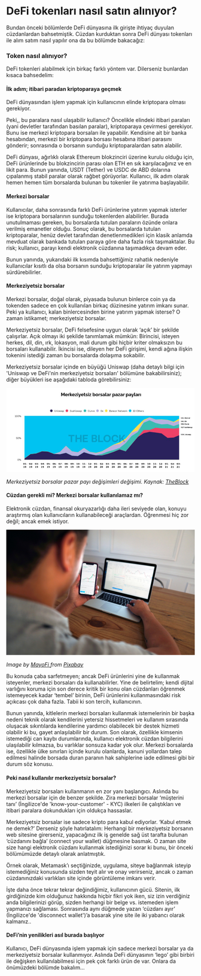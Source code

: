 # DeFi tokenları nasıl satın alınıyor?

Bundan önceki bölümlerde DeFi dünyasına ilk girişte ihtiyaç duyulan cüzdanlardan bahsetmiştik. Cüzdan kurduktan sonra DeFi dünyası tokenları ile alım satım nasıl yapılır ona da bu bölümde bakacağız:

### Token nasıl alınıyor?

DeFi tokenleri alabilmek için birkaç farklı yöntem var. Dilerseniz bunlardan kısaca bahsedelim:

#### İlk adım; itibari paradan kriptoparaya geçmek

DeFi dünyasından işlem yapmak için kullanıcının elinde kriptopara olması gerekiyor.

Peki,, bu paralara nasıl ulaşabilir kullanıcı? Öncelikle elindeki itibari paraları \(yani devletler tarafından basılan paralar\), kriptoparaya çevirmesi gerekiyor. Bunu ise merkezi kriptopara borsaları ile yapabilir. Kendisine ait bir banka hesabından, merkezi bir kriptopara borsası hesabına itibari parasını gönderir; sonrasında o borsanın sunduğu kriptoparalardan satın alabilir.

DeFi dünyası, ağırlıklı olarak Ethereum blokzinciri üzerine kurulu olduğu için, DeFi ürünlerinde bu blokzincirin parası olan ETH en sık karşılacağınız ve en likit para. Bunun yanında, USDT \(Tether\) ve USDC de ABD dolarına çıpalanmış stabil paralar olarak rağbet görüyorlar. Kullanıcı, ilk adım olarak hemen hemen tüm borsalarda bulunan bu tokenler ile yatırıma başlayabilir.

#### Merkezi borsalar

Kullanıcılar, daha sonrasında farklı DeFi ürünlerine yatırım yapmak isterler ise kriptopara borsalarının sunduğu tokenlerden alabilirler. Burada unutulmaması gereken, bu borsalarda tutulan paraların özünde onlara verilmiş emanetler olduğu. Sonuç olarak, bu borsalarda tutulan kriptoparalar, henüz devlet tarafından denetlenmedikleri için klasik anlamda mevduat olarak bankada tutulan paraya göre daha fazla risk taşımaktalar. Bu risk; kullanıcı, parayı kendi elektronik cüzdanına taşımadıkça devam eder.

Bunun yanında, yukarıdaki ilk kısımda bahsettiğimiz rahatlık nedeniyle kullanıcılar kısıtlı da olsa borsanın sunduğu kriptoparalar ile yatırım yapmayı sürdürebilirler.

#### Merkeziyetsiz borsalar

Merkezi borsalar, doğal olarak, piyasada bulunun binlerce coin ya da tokenden sadece en çok kullanılan birkaç düzinesine yatırım imkanı sunar. Peki ya kullanıcı, kalan binlercesinden birine yatırım yapmak isterse? O zaman istikamet; merkeziyetsiz borsalar.

Merkeziyetsiz borsalar, DeFi felsefesine uygun olarak ‘açık’ bir şekilde çalışırlar. Açık olmayı iki şekilde tanımlamak mümkün: Birincisi, isteyen herkes, dil, din, ırk, lokasyon, mali durum gibi hiçbir kriter olmaksızın bu borsaları kullanabilir. İkincisi ise, dileyen her DeFi girişimi, kendi ağına ilişkin tokenini istediği zaman bu borsalarda dolaşıma sokabilir.

Merkeziyetsiz borsalar içinde en büyüğü Uniswap \(daha detaylı bilgi için 'Uniswap ve DeFi'nin merkeziyetsiz borsaları' bölümüne bakabilirsiniz\); diğer büyükleri ise aşağıdaki tabloda görebilirsiniz:

![](../.gitbook/assets/040405-defi_tokenlari_nasil_satin_aliniyor-dexes.png)

_Merkeziyetsiz borsalar pazar payı değişimleri değişimi. Kaynak:_ [_TheBlock_](https://www.theblockcrypto.com/data/decentralized-finance/dex-non-custodial/share-of-dex-volume-monthly)

#### Cüzdan gerekli mi? Merkezi borsalar kullanılamaz mı?

Elektronik cüzdan, finansal okuryazarlığı daha ileri seviyede olan, konuyu araştırmış olan kullanıcıların kullanabileceği araçlardan. Öğrenmesi hiç zor değil; ancak emek istiyor.

![](../.gitbook/assets/040407-defi_tokenlari_nasil_satin_aliniyorman-5782412_1920.jpg)

_Image by_ [_MayoFi_ ](https://pixabay.com/users/mayofi-19152356/) _from_ [_Pixabay_](https://pixabay.com/)

Bu konuda çaba sarfetmeyen; ancak DeFi ürünlerini yine de kullanmak isteyenler, merkezi borsaları da kullanabilirler. Yine de belirtelim; kendi dijital varlığını koruma için son derece kritik bir konu olan cüzdanları öğrenmek istemeyecek kadar ‘tembel’ birinin, DeFi ürünlerini kullanmasındaki risk açıkcası çok daha fazla. Tabii ki son tercih, kullanıcının.

Bunun yanında, kitlelerin merkezi borsaları kullanmak istemelerinin bir başka nedeni teknik olarak kendilerini yetersiz hissetmeleri ve kullanım sırasında oluşacak sıkıntılarda kendilerine yardımcı olabilecek bir destek hizmeti olabilir ki bu, gayet anlaşılabilir bir durum. Son olarak, özellikle kimsenin istemediği can kaybı durumlarında, kullanıcı elektronik cüzdan bilgilerini ulaşılabilir kılmazsa, bu varlıklar sonsuza kadar yok olur. Merkezi borsalarda ise, özellikle ülke sınırları içinde kurulu olanlarda, kanuni yollardan talep edilmesi halinde borsada duran paranın hak sahiplerine iade edilmesi gibi bir durum söz konusu.

#### Peki nasıl kullanılır merkeziyetsiz borsalar?

Merkeziyetsiz borsaları kullanmanın en zor yanı başlangıcı. Aslında bu merkezi borsalar için de benzer şekilde. Zira merkezi borsalar ‘müşterini tanı’ \(İngilizce'de 'know-your-customer' - KYC\) ilkeleri ile çalıştıkları ve itibari paralara dokundukları için oldukça hassaslar.

Merkeziyetsiz borsalar ise sadece kripto para kabul ediyorlar. ‘Kabul etmek ne demek?’ Derseniz şöyle hatırlatalım: Herhangi bir merkeziyetsiz borsanın web sitesine girerseniz, yapacağınız ilk iş genelde sağ üst tarafta bulunan ‘cüzdanını bağla’ \(connect your wallet\) düğmesine basmak. O zaman site size hangi elektronik cüzdanı kullanmak istediğinizi sorar ki bunu, bir önceki bölümümüzde detaylı olarak anlatmıştık.

Örnek olarak, Metamask’ı seçtiğinizde, uygulama, siteye bağlanmak isteyip istemediğiniz konusunda sizden teyit alır ve onay verirseniz, ancak o zaman cüzdanınızdaki varlıkları site içinde görüntüleme imkanı verir.

İşte daha önce tekrar tekrar değindiğimiz, kullanıcının gücü. Sitenin, ilk girdiğinizde kim olduğunuz hakkında hiçbir fikri yok iken, siz izin verdiğiniz anda bilgilerinizi görüp, sizden herhangi bir belge vs. istemeden işlem yapmanızı sağlaması. Sonrasında aynı düğmede yazan ‘cüzdanı ayır’ \(İngilizce'de 'disconnect wallet'\)’a basarak yine site ile iki yabancı olarak kalmanız..

#### DeFi’nin yenilikleri asıl burada başlıyor

Kullanıcı, DeFi dünyasında işlem yapmak için sadece merkezi borsalar ya da merkeziyetsiz borsalar kullanmıyor. Aslında DeFi dünyasının ‘lego’ gibi birbiri ile değişken kullanılabilmesi için pek çok farklı ürün de var. Onlara da önümüzdeki bölümde bakalım…

